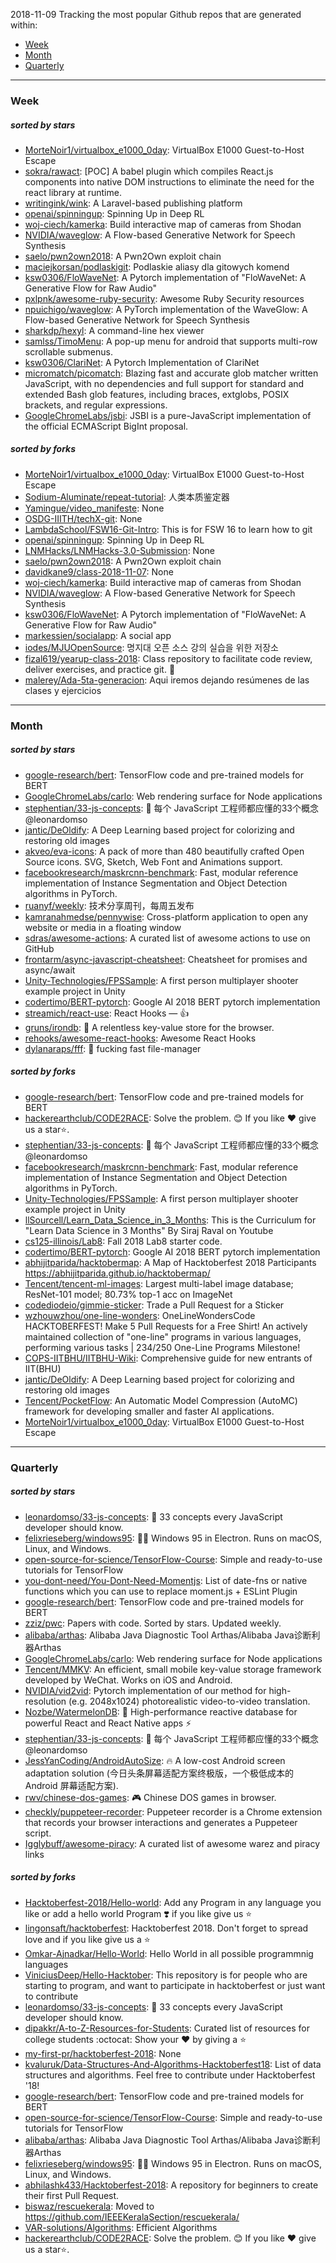 2018-11-09
Tracking the most popular Github repos that are generated within: 
* [Week](https://github.com/polebug/github_trending_spider/blob/master/2018-11-09.md#week)
* [Month](https://github.com/polebug/github_trending_spider/blob/master/2018-11-09.md#month)
* [Quarterly](https://github.com/polebug/github_trending_spider/blob/master/2018-11-09.md#quarterly)
--- 
### Week 
##### sorted by stars 
* [MorteNoir1/virtualbox_e1000_0day](https://github.com/MorteNoir1/virtualbox_e1000_0day): VirtualBox E1000 Guest-to-Host Escape
* [sokra/rawact](https://github.com/sokra/rawact): [POC] A babel plugin which compiles React.js components into native DOM instructions to eliminate the need for the react library at runtime.
* [writingink/wink](https://github.com/writingink/wink): A Laravel-based publishing platform
* [openai/spinningup](https://github.com/openai/spinningup): Spinning Up in Deep RL
* [woj-ciech/kamerka](https://github.com/woj-ciech/kamerka): Build interactive map of cameras from Shodan
* [NVIDIA/waveglow](https://github.com/NVIDIA/waveglow): A Flow-based Generative Network for Speech Synthesis
* [saelo/pwn2own2018](https://github.com/saelo/pwn2own2018): A Pwn2Own exploit chain
* [maciejkorsan/podlaskigit](https://github.com/maciejkorsan/podlaskigit): Podlaskie aliasy dla gitowych komend
* [ksw0306/FloWaveNet](https://github.com/ksw0306/FloWaveNet): A Pytorch implementation of "FloWaveNet: A Generative Flow for Raw Audio"
* [pxlpnk/awesome-ruby-security](https://github.com/pxlpnk/awesome-ruby-security): Awesome Ruby Security resources
* [npuichigo/waveglow](https://github.com/npuichigo/waveglow): A PyTorch implementation of the WaveGlow: A Flow-based Generative Network for Speech Synthesis
* [sharkdp/hexyl](https://github.com/sharkdp/hexyl): A command-line hex viewer
* [samlss/TimoMenu](https://github.com/samlss/TimoMenu):  A pop-up menu for android that supports multi-row scrollable submenus.
* [ksw0306/ClariNet](https://github.com/ksw0306/ClariNet): A Pytorch Implementation of ClariNet
* [micromatch/picomatch](https://github.com/micromatch/picomatch): Blazing fast and accurate glob matcher written JavaScript, with no dependencies and full support for standard and extended Bash glob features, including braces, extglobs, POSIX brackets, and regular expressions.
* [GoogleChromeLabs/jsbi](https://github.com/GoogleChromeLabs/jsbi): JSBI is a pure-JavaScript implementation of the official ECMAScript BigInt proposal.
##### sorted by forks 
* [MorteNoir1/virtualbox_e1000_0day](https://github.com/MorteNoir1/virtualbox_e1000_0day): VirtualBox E1000 Guest-to-Host Escape
* [Sodium-Aluminate/repeat-tutorial](https://github.com/Sodium-Aluminate/repeat-tutorial): 人类本质鉴定器
* [Yamingue/video_manifeste](https://github.com/Yamingue/video_manifeste): None
* [OSDG-IIITH/techX-git](https://github.com/OSDG-IIITH/techX-git): None
* [LambdaSchool/FSW16-Git-Intro](https://github.com/LambdaSchool/FSW16-Git-Intro): This is for FSW 16 to learn how to git
* [openai/spinningup](https://github.com/openai/spinningup): Spinning Up in Deep RL
* [LNMHacks/LNMHacks-3.0-Submission](https://github.com/LNMHacks/LNMHacks-3.0-Submission): None
* [saelo/pwn2own2018](https://github.com/saelo/pwn2own2018): A Pwn2Own exploit chain
* [davidkane9/class-2018-11-07](https://github.com/davidkane9/class-2018-11-07): None
* [woj-ciech/kamerka](https://github.com/woj-ciech/kamerka): Build interactive map of cameras from Shodan
* [NVIDIA/waveglow](https://github.com/NVIDIA/waveglow): A Flow-based Generative Network for Speech Synthesis
* [ksw0306/FloWaveNet](https://github.com/ksw0306/FloWaveNet): A Pytorch implementation of "FloWaveNet: A Generative Flow for Raw Audio"
* [markessien/socialapp](https://github.com/markessien/socialapp): A social app
* [iodes/MJUOpenSource](https://github.com/iodes/MJUOpenSource): 명지대 오픈 소스 강의 실습을 위한 저장소
* [fizal619/yearup-class-2018](https://github.com/fizal619/yearup-class-2018): Class repository to facilitate code review, deliver exercises, and practice git. 🎸
* [malerey/Ada-5ta-generacion](https://github.com/malerey/Ada-5ta-generacion): Aqui iremos dejando resúmenes de las clases y ejercicios 
--- 
### Month 
##### sorted by stars 
* [google-research/bert](https://github.com/google-research/bert): TensorFlow code and pre-trained models for BERT
* [GoogleChromeLabs/carlo](https://github.com/GoogleChromeLabs/carlo): Web rendering surface for Node applications
* [stephentian/33-js-concepts](https://github.com/stephentian/33-js-concepts): :scroll: 每个 JavaScript 工程师都应懂的33个概念 @leonardomso
* [jantic/DeOldify](https://github.com/jantic/DeOldify): A Deep Learning based project for colorizing and restoring old images
* [akveo/eva-icons](https://github.com/akveo/eva-icons): A pack of more than 480 beautifully crafted Open Source icons. SVG, Sketch, Web Font and Animations support.
* [facebookresearch/maskrcnn-benchmark](https://github.com/facebookresearch/maskrcnn-benchmark): Fast, modular reference implementation of Instance Segmentation and Object Detection algorithms in PyTorch.
* [ruanyf/weekly](https://github.com/ruanyf/weekly): 技术分享周刊，每周五发布
* [kamranahmedse/pennywise](https://github.com/kamranahmedse/pennywise): Cross-platform application to open any website or media in a floating window
* [sdras/awesome-actions](https://github.com/sdras/awesome-actions): A curated list of awesome actions to use on GitHub
* [frontarm/async-javascript-cheatsheet](https://github.com/frontarm/async-javascript-cheatsheet): Cheatsheet for promises and async/await
* [Unity-Technologies/FPSSample](https://github.com/Unity-Technologies/FPSSample): A first person multiplayer shooter example project in Unity
* [codertimo/BERT-pytorch](https://github.com/codertimo/BERT-pytorch): Google AI 2018 BERT pytorch implementation
* [streamich/react-use](https://github.com/streamich/react-use): React Hooks — 👍
* [gruns/irondb](https://github.com/gruns/irondb): :nut_and_bolt: A relentless key-value store for the browser.
* [rehooks/awesome-react-hooks](https://github.com/rehooks/awesome-react-hooks): Awesome React Hooks
* [dylanaraps/fff](https://github.com/dylanaraps/fff): :rocket: fucking fast file-manager
##### sorted by forks 
* [google-research/bert](https://github.com/google-research/bert): TensorFlow code and pre-trained models for BERT
* [hackerearthclub/CODE2RACE](https://github.com/hackerearthclub/CODE2RACE):  Solve the problem. 😊 If you like ❤ give us a star⭐.
* [stephentian/33-js-concepts](https://github.com/stephentian/33-js-concepts): :scroll: 每个 JavaScript 工程师都应懂的33个概念 @leonardomso
* [facebookresearch/maskrcnn-benchmark](https://github.com/facebookresearch/maskrcnn-benchmark): Fast, modular reference implementation of Instance Segmentation and Object Detection algorithms in PyTorch.
* [Unity-Technologies/FPSSample](https://github.com/Unity-Technologies/FPSSample): A first person multiplayer shooter example project in Unity
* [llSourcell/Learn_Data_Science_in_3_Months](https://github.com/llSourcell/Learn_Data_Science_in_3_Months): This is the Curriculum for "Learn Data Science in 3 Months" By Siraj Raval on Youtube
* [cs125-illinois/Lab8](https://github.com/cs125-illinois/Lab8): Fall 2018 Lab8 starter code.
* [codertimo/BERT-pytorch](https://github.com/codertimo/BERT-pytorch): Google AI 2018 BERT pytorch implementation
* [abhijitparida/hacktobermap](https://github.com/abhijitparida/hacktobermap): A Map of Hacktoberfest 2018 Participants https://abhijitparida.github.io/hacktobermap/
* [Tencent/tencent-ml-images](https://github.com/Tencent/tencent-ml-images): Largest multi-label image database; ResNet-101 model; 80.73% top-1 acc on ImageNet
* [codediodeio/gimmie-sticker](https://github.com/codediodeio/gimmie-sticker): Trade a Pull Request for a Sticker
* [wzhouwzhou/one-line-wonders](https://github.com/wzhouwzhou/one-line-wonders): OneLineWondersCode HACKTOBERFEST! Make 5 Pull Requests for a Free Shirt! An actively maintained collection of "one-line" programs in various languages, performing various tasks | 234/250 One-Line Programs Milestone!
* [COPS-IITBHU/IITBHU-Wiki](https://github.com/COPS-IITBHU/IITBHU-Wiki): Comprehensive guide for new entrants of IIT(BHU)
* [jantic/DeOldify](https://github.com/jantic/DeOldify): A Deep Learning based project for colorizing and restoring old images
* [Tencent/PocketFlow](https://github.com/Tencent/PocketFlow): An Automatic Model Compression (AutoMC) framework for developing smaller and faster AI applications.
* [MorteNoir1/virtualbox_e1000_0day](https://github.com/MorteNoir1/virtualbox_e1000_0day): VirtualBox E1000 Guest-to-Host Escape
--- 
### Quarterly 
##### sorted by stars 
* [leonardomso/33-js-concepts](https://github.com/leonardomso/33-js-concepts): 📜 33 concepts every JavaScript developer should know.
* [felixrieseberg/windows95](https://github.com/felixrieseberg/windows95): 💩🚀 Windows 95 in Electron. Runs on macOS, Linux, and Windows.
* [open-source-for-science/TensorFlow-Course](https://github.com/open-source-for-science/TensorFlow-Course): Simple and ready-to-use tutorials for TensorFlow 
* [you-dont-need/You-Dont-Need-Momentjs](https://github.com/you-dont-need/You-Dont-Need-Momentjs): List of date-fns or native functions which you can use to replace moment.js + ESLint Plugin 
* [google-research/bert](https://github.com/google-research/bert): TensorFlow code and pre-trained models for BERT
* [zziz/pwc](https://github.com/zziz/pwc): Papers with code. Sorted by stars. Updated weekly. 
* [alibaba/arthas](https://github.com/alibaba/arthas): Alibaba Java Diagnostic Tool Arthas/Alibaba Java诊断利器Arthas
* [GoogleChromeLabs/carlo](https://github.com/GoogleChromeLabs/carlo): Web rendering surface for Node applications
* [Tencent/MMKV](https://github.com/Tencent/MMKV): An efficient, small mobile key-value storage framework developed by WeChat. Works on iOS and Android.
* [NVIDIA/vid2vid](https://github.com/NVIDIA/vid2vid): Pytorch implementation of our method for high-resolution (e.g. 2048x1024) photorealistic video-to-video translation.
* [Nozbe/WatermelonDB](https://github.com/Nozbe/WatermelonDB): 🍉 High-performance reactive database for powerful React and React Native apps ⚡️
* [stephentian/33-js-concepts](https://github.com/stephentian/33-js-concepts): :scroll: 每个 JavaScript 工程师都应懂的33个概念 @leonardomso
* [JessYanCoding/AndroidAutoSize](https://github.com/JessYanCoding/AndroidAutoSize): 🔥 A low-cost Android screen adaptation solution (今日头条屏幕适配方案终极版，一个极低成本的 Android 屏幕适配方案).
* [rwv/chinese-dos-games](https://github.com/rwv/chinese-dos-games): 🎮 Chinese DOS games in browser.
* [checkly/puppeteer-recorder](https://github.com/checkly/puppeteer-recorder): Puppeteer recorder is a Chrome extension that records your browser interactions and generates a  Puppeteer script.
* [Igglybuff/awesome-piracy](https://github.com/Igglybuff/awesome-piracy): A curated list of awesome warez and piracy links
##### sorted by forks 
* [Hacktoberfest-2018/Hello-world](https://github.com/Hacktoberfest-2018/Hello-world): Add any  Program in any language you like or add a hello world Program ❣️ if you like give us :star:
* [lingonsaft/hacktoberfest](https://github.com/lingonsaft/hacktoberfest): Hacktoberfest 2018. Don't forget to spread love and if you like give us a ⭐️
* [Omkar-Ajnadkar/Hello-World](https://github.com/Omkar-Ajnadkar/Hello-World): Hello World in all possible programmnig languages
* [ViniciusDeep/Hello-Hacktober](https://github.com/ViniciusDeep/Hello-Hacktober):  This repository is for people who are starting to program, and want to participate in hacktoberfest  or just want to contribute
* [leonardomso/33-js-concepts](https://github.com/leonardomso/33-js-concepts): 📜 33 concepts every JavaScript developer should know.
* [dipakkr/A-to-Z-Resources-for-Students](https://github.com/dipakkr/A-to-Z-Resources-for-Students): Curated list of resources for college students :octocat: Show your :heart: by giving a :star:
* [my-first-pr/hacktoberfest-2018](https://github.com/my-first-pr/hacktoberfest-2018): None
* [kvaluruk/Data-Structures-And-Algorithms-Hacktoberfest18](https://github.com/kvaluruk/Data-Structures-And-Algorithms-Hacktoberfest18): List of data structures and algorithms. Feel free to contribute under Hacktoberfest '18!
* [google-research/bert](https://github.com/google-research/bert): TensorFlow code and pre-trained models for BERT
* [open-source-for-science/TensorFlow-Course](https://github.com/open-source-for-science/TensorFlow-Course): Simple and ready-to-use tutorials for TensorFlow 
* [alibaba/arthas](https://github.com/alibaba/arthas): Alibaba Java Diagnostic Tool Arthas/Alibaba Java诊断利器Arthas
* [felixrieseberg/windows95](https://github.com/felixrieseberg/windows95): 💩🚀 Windows 95 in Electron. Runs on macOS, Linux, and Windows.
* [abhilashk433/Hacktoberfest-2018](https://github.com/abhilashk433/Hacktoberfest-2018): A repository for beginners to create their first Pull Request. 
* [biswaz/rescuekerala](https://github.com/biswaz/rescuekerala): Moved to https://github.com/IEEEKeralaSection/rescuekerala/
* [VAR-solutions/Algorithms](https://github.com/VAR-solutions/Algorithms): Efficient Algorithms
* [hackerearthclub/CODE2RACE](https://github.com/hackerearthclub/CODE2RACE):  Solve the problem. 😊 If you like ❤ give us a star⭐.
